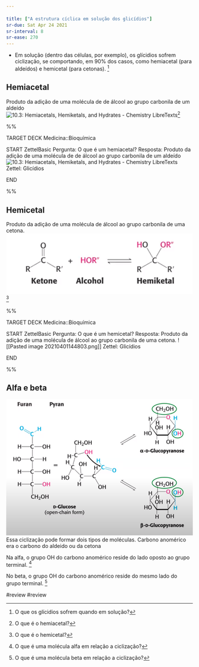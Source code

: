 ```yaml
---

title: ["A estrutura cíclica em solução dos glicídios"]
sr-due: Sat Apr 24 2021
sr-interval: 8
sr-ease: 270
---
```


+ Em solução (dentro das células, por exemplo), os glícidios sofrem ciclização, se comportando, em 90% dos casos, como hemiacetal (para aldeídos) e hemicetal (para cetonas). [^433901]

[^433901]: O que os glícidios sofrem quando em solução?

## Hemiacetal
Produto da adição de uma molécula de de álcool ao grupo carbonila de um aldeído
![10.3: Hemiacetals, Hemiketals, and Hydrates - Chemistry LibreTexts](https://chem.libretexts.org/@api/deki/files/206828/clipboard_e1bbeffea87c0b00260024797973e87ba.png?revision=1)[^526159]

[^526159]: O que é o hemiacetal?



%%

TARGET DECK
Medicina::Bioquímica

START
ZettelBasic
Pergunta: O que é um hemiacetal?
Resposta:  Produto da adição de uma molécula de de álcool ao grupo carbonila de um aldeído
![10.3: Hemiacetals, Hemiketals, and Hydrates - Chemistry LibreTexts](https://chem.libretexts.org/@api/deki/files/206828/clipboard_e1bbeffea87c0b00260024797973e87ba.png?revision=1)
Zettel: Glicídios
<!--ID: 1617471922202-->
END

%%




## Hemicetal 
Produto da adição de uma molécula de álcool ao grupo carbonila de uma cetona.
![Pasted image 20210401144803.png](Pasted%20image%2020210401144803.png)[^671817]

[^671817]: O que é o hemicetal?



%%

TARGET DECK
Medicina::Bioquímica

START
ZettelBasic
Pergunta: O que é um hemicetal?
Resposta: Produto da adição de uma molécula de álcool ao grupo carbonila de uma cetona.
![[Pasted image 20210401144803.png]]
Zettel: Glicídios
<!--ID: 1617471981851-->
END

%%


## Alfa e beta
![Pasted image 20210401145402.png](Pasted%20image%2020210401145402.png)
Essa ciclização pode formar dois tipos de moléculas. Carbono anomérico era o carbono do aldeido ou da cetona

Na alfa, o grupo OH do carbono anomérico reside do lado oposto ao grupo terminal. [^222414]

[^222414]: O que é uma molécula alfa em relação a ciclização?


No beta, o grupo OH do carbono anomérico reside do mesmo lado do grupo terminal. [^542787]

[^542787]: O que é uma molécula beta em relação a ciclização?

#review #review 
